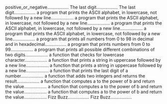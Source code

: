 positive_or_negative.................
The last digit.................
The last digit.................
a program that prints the ASCII alphabet, in lowercase, not followed by a new line..................
a program that prints the ASCII alphabet, in lowercase, not followed by a new line..................
a program that prints the ASCII alphabet, in lowercase, not followed by a new line..................
a program that prints the ASCII alphabet, in lowercase, not followed by a new line..................
a program that prints all numbers from 0 to 98 in decimal and in hexadecimal.................
a program that prints numbers from 0 to 99..................
a program that prints all possible different combinations of two digits..................
a function that checks for lowercase character..................
a function that prints a string in uppercase followed by a new line..................
a function that prints a string in uppercase followed by a new line..................
a function that prints the last digit of a number..................
a function that adds two integers and returns the result..................
a function that computes a to the power of b and return the value..................
a function that computes a to the power of b and return the value..................
a function that computes a to the power of b and return the value..................
Fizz Buzz.................
Fizz Buzz.................
